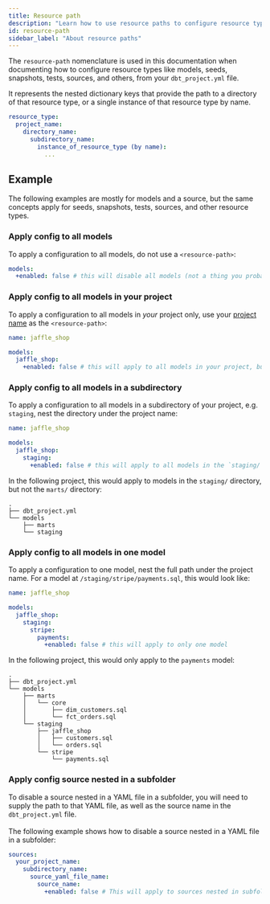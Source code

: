 ```yaml
---
title: Resource path
description: "Learn how to use resource paths to configure resource types in dbt."
id: resource-path
sidebar_label: "About resource paths"
---
```


The `resource-path` nomenclature is used in this documentation when documenting how to configure resource types like models, seeds, snapshots, tests, sources, and others, from your `dbt_project.yml` file. 

It represents the nested dictionary keys that provide the path to a directory of that resource type, or a single instance of that resource type by name.

```yml
resource_type:
  project_name:
    directory_name:
      subdirectory_name:
        instance_of_resource_type (by name):
          ...
```

## Example

The following examples are mostly for models and a source, but the same concepts apply for seeds, snapshots, tests, sources, and other resource types.

### Apply config to all models

To apply a configuration to all models, do not use a `<resource-path>`:

<File name='dbt_project.yml'>

```yml
models:
  +enabled: false # this will disable all models (not a thing you probably want to do)
```

</File>

### Apply config to all models in your project

To apply a configuration to all models in _your_ project only, use your [project name](/reference/project-configs/name) as the `<resource-path>`:

<File name='dbt_project.yml'>

```yml
name: jaffle_shop

models:
  jaffle_shop:
    +enabled: false # this will apply to all models in your project, but not any installed packages
```

</File>

### Apply config to all models in a subdirectory

To apply a configuration to all models in a subdirectory of your project, e.g. `staging`, nest the directory under the project name:

<File name='dbt_project.yml'>

```yml
name: jaffle_shop

models:
  jaffle_shop:
    staging:
      +enabled: false # this will apply to all models in the `staging/` directory of your project
```

</File>

In the following project, this would apply to models in the `staging/` directory, but not the `marts/` directory:
```
.
├── dbt_project.yml
└── models
    ├── marts
    └── staging

```

### Apply config to all models in one model

To apply a configuration to one model, nest the full path under the project name. For a model at `/staging/stripe/payments.sql`, this would look like:

<File name='dbt_project.yml'>

```yml
name: jaffle_shop

models:
  jaffle_shop:
    staging:
      stripe:
        payments:
          +enabled: false # this will apply to only one model
```

</File>

In the following project, this would only apply to the `payments` model:

```
.
├── dbt_project.yml
└── models
    ├── marts
    │   └── core
    │       ├── dim_customers.sql
    │       └── fct_orders.sql
    └── staging
        ├── jaffle_shop
        │   ├── customers.sql
        │   └── orders.sql
        └── stripe
            └── payments.sql

```
### Apply config source nested in a subfolder 

To disable a source nested in a YAML file in a subfolder, you will need to supply the path to that YAML file, as well as the source name in the `dbt_project.yml` file.<br /><br /> 
  The following example shows how to disable a source nested in a YAML file in a subfolder: 

  <File name='dbt_project.yml'>

  ```yaml
  sources:
    your_project_name:
      subdirectory_name:
        source_yaml_file_name:
          source_name:
            +enabled: false # This will apply to sources nested in subfolders.
  ```
  </File>
